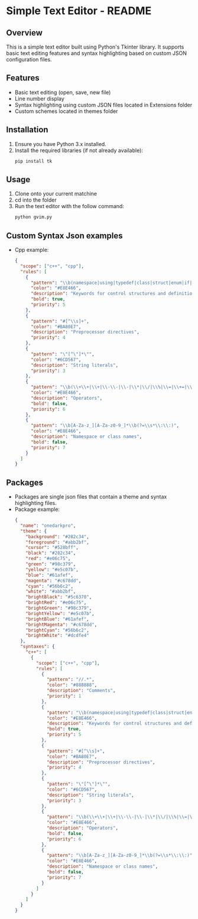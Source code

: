 # Simple Text Editor - README

## Overview

This is a simple text editor built using Python's Tkinter library. It supports basic text editing features and syntax highlighting based on custom JSON configuration files.

## Features

- Basic text editing (open, save, new file)
- Line number display
- Syntax highlighting using custom JSON files located in Extensions folder
- Custom schemes located in themes folder

## Installation

1. Ensure you have Python 3.x installed.
2. Install the required libraries (if not already available):
   ```bash
   pip install tk
   ```

## Usage

1. Clone onto your current matchine
2. cd into the folder
3. Run the text editor with the follow command:
   ```bash
   python gvim.py
   ```

## Custom Syntax Json examples

- Cpp example:
  ```json
  {
    "scope": ["c++", "cpp"],
    "rules": [
      {
        "pattern": "\\b(namespace|using|typedef|class|struct|enum|if|else|else if|for|while|do|try|catch|finally|return|throw|switch|case|break|continue|default|int|char|unsigned|signed|long|double|bool|float|void)\\b",
        "color": "#E8E466",
        "description": "Keywords for control structures and definitions",
        "bold": true,
        "priority": 5
      },
      {
        "pattern": "#[^\\s]+",
        "color": "#BA80E7",
        "description": "Preprocessor directives",
        "priority": 4
      },
      {
        "pattern": "\"[^\"]*\"",
        "color": "#6CD567",
        "description": "String literals",
        "priority": 3
      },
      {
        "pattern": "\\b(\\+\\+|\\+|\\-\\-|\\-|\\*|\\/|\\%|\\=|\\+=|\\-=|\\*=|\\/=|\\%=|\\&\\&|\\|\\||\\!|\\=\\=|\\!\\=|\\<|\\>|\\<\\=|\\>\\=|\\&|\\||\\^|\\~|\\<\\<|\\>\\>|\\>\\>\\>)\\b",
        "color": "#E8E466",
        "description": "Operators",
        "bold": false,
        "priority": 6
      },
      {
        "pattern": "\\b[A-Za-z_][A-Za-z0-9_]*\\b(?=\\s*\\:\\:)",
        "color": "#E8E466",
        "description": "Namespace or class names",
        "bold": false,
        "priority": 7
      }
    ]
  }
  ```

## Packages

- Packages are single json files that contain a theme and syntax highlighting files.
- Package example:
  ```json
  {
    "name": "onedarkpro",
    "theme": {
      "background": "#282c34",
      "foreground": "#abb2bf",
      "cursor": "#528bff",
      "black": "#282c34",
      "red": "#e06c75",
      "green": "#98c379",
      "yellow": "#e5c07b",
      "blue": "#61afef",
      "magenta": "#c678dd",
      "cyan": "#56b6c2",
      "white": "#abb2bf",
      "brightBlack": "#5c6370",
      "brightRed": "#e06c75",
      "brightGreen": "#98c379",
      "brightYellow": "#e5c07b",
      "brightBlue": "#61afef",
      "brightMagenta": "#c678dd",
      "brightCyan": "#56b6c2",
      "brightWhite": "#dcdfe4"
    },
    "syntaxes": {
      "c++": [
        {
          "scope": ["c++", "cpp"],
          "rules": [
            {
              "pattern": "//.*",
              "color": "#888888",
              "description": "Comments",
              "priority": 1
            },
            {
              "pattern": "\\b(namespace|using|typedef|class|struct|enum|if|else|for|while|do|try|catch|finally|return|throw|switch|case|break|continue|default|int|char|unsigned|signed|long|double|bool|float|void)\\b",
              "color": "#E8E466",
              "description": "Keywords for control structures and definitions",
              "bold": true,
              "priority": 5
            },
            {
              "pattern": "#[^\\s]+",
              "color": "#BA80E7",
              "description": "Preprocessor directives",
              "priority": 4
            },
            {
              "pattern": "\"[^\"]*\"",
              "color": "#6CD567",
              "description": "String literals",
              "priority": 3
            },
            {
              "pattern": "\\b(\\+\\+|\\+|\\-\\-|\\-|\\*|\\/|\\%|\\=|\\+=|\\-=|\\*=|\\/=|\\%=|\\&\\&|\\|\\||\\!|\\=\\=|\\!\\=|\\<|\\>|\\<\\=|\\>\\=|\\&|\\||\\^|\\~|\\<\\<|\\>\\>|\\>\\>\\>)\\b",
              "color": "#E8E466",
              "description": "Operators",
              "bold": false,
              "priority": 6
            },
            {
              "pattern": "\\b[A-Za-z_][A-Za-z0-9_]*\\b(?=\\s*\\:\\:)",
              "color": "#E8E466",
              "description": "Namespace or class names",
              "bold": false,
              "priority": 7
            }
          ]
        }
      ]
    }
  }
  ```
